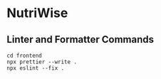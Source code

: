 # NutriWise

## Linter and Formatter Commands

```
cd frontend
npx prettier --write .
npx eslint --fix .

```
